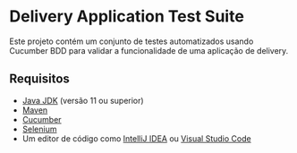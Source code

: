 # Delivery Application Test Suite

Este projeto contém um conjunto de testes automatizados usando Cucumber BDD para validar a funcionalidade de uma aplicação de delivery.

## Requisitos

- [Java JDK](https://www.oracle.com/java/technologies/javase-downloads.html) (versão 11 ou superior)
- [Maven](https://maven.apache.org/)
- [Cucumber](https://cucumber.io/)
- [Selenium](https://www.selenium.dev/)
- Um editor de código como [IntelliJ IDEA](https://www.jetbrains.com/idea/) ou [Visual Studio Code](https://code.visualstudio.com/)

